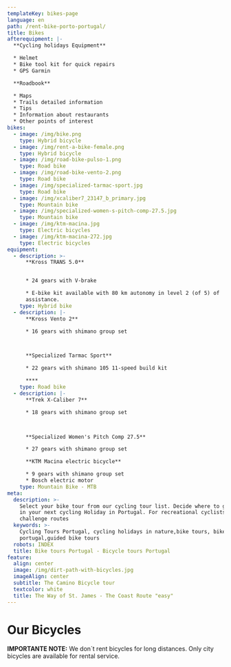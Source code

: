 ```yaml
---
templateKey: bikes-page
language: en
path: /rent-bike-porto-portugal/
title: Bikes
afterequipment: |-
  **Cycling holidays Equipment**

  * Helmet
  * Bike tool kit for quick repairs
  * GPS Garmin

  **Roadbook**

  * Maps
  * Trails detailed information
  * Tips
  * Information about restaurants
  * Other points of interest
bikes:
  - image: /img/bike.png
    type: Hybrid bicycle
  - image: /img/rent-a-bike-female.png
    type: Hybrid bicycle
  - image: /img/road-bike-pulso-1.png
    type: Road bike
  - image: /img/road-bike-vento-2.png
    type: Road bike
  - image: /img/specialized-tarmac-sport.jpg
    type: Road bike
  - image: /img/xcaliber7_23147_b_primary.jpg
    type: Mountain bike
  - image: /img/specialized-women-s-pitch-comp-27.5.jpg
    type: Mountain bike
  - image: /img/ktm-macina.jpg
    type: Electric bicycles
  - image: /img/ktm-macina-272.jpg
    type: Electric bicycles
equipment:
  - description: >-
      **Kross TRANS 5.0**


      * 24 gears with V-brake

      * E-bike kit available with 80 km autonomy in level 2 (of 5) of
      assistance.
    type: Hybrid bike
  - description: |-
      **Kross Vento 2**

      * 16 gears with shimano group set



      **Specialized Tarmac Sport**

      * 22 gears with shimano 105 11-speed build kit

      ****
    type: Road bike
  - description: |-
      **Trek X-Caliber 7**

      * 18 gears with shimano group set



      **Specialized Women's Pitch Comp 27.5**

      * 27 gears with shimano group set

      **KTM Macina electric bicycle**

      * 9 gears with shimano group set
      * Bosch electric motor
    type: Mountain Bike - MTB
meta:
  description: >-
    Select your bike tour from our cycling tour list. Decide where to go with us
    in your next cycling Holiday in Portugal. For recreational cyclists or
    challenge routes
  keywords: >-
    Cycling Tours Portugal, cycling holidays in nature,bike tours, bike tours
    portugal,guided bike tours
  robots: INDEX
  title: Bike tours Portugal - Bicycle tours Portugal
feature:
  align: center
  image: /img/dirt-path-with-bicycles.jpg
  imageAlign: center
  subtitle: The Camino Bicycle tour
  textcolor: white
  title: The Way of St. James - The Coast Route "easy"
---
```

# Our Bicycles



**IMPORTANTE NOTE:** We don´t rent bicycles for long distances. Only city bicycles are available for rental service.
